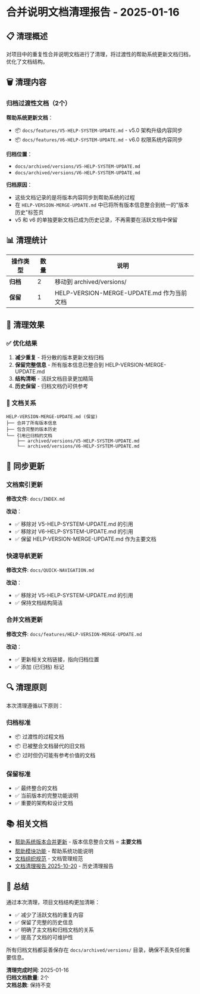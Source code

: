 # 合并说明文档清理报告 - 2025-01-16

## 📋 清理概述

对项目中的重复性合并说明文档进行了清理，将过渡性的帮助系统更新文档归档，优化了文档结构。

## 🗑️ 清理内容

### 归档过渡性文档（2个）

**帮助系统更新文档**：
- 📦 `docs/features/V5-HELP-SYSTEM-UPDATE.md` - v5.0 架构升级内容同步
- 📦 `docs/features/V6-HELP-SYSTEM-UPDATE.md` - v6.0 权限系统内容同步

**归档位置**：
- `docs/archived/versions/V5-HELP-SYSTEM-UPDATE.md`
- `docs/archived/versions/V6-HELP-SYSTEM-UPDATE.md`

**归档原因**：
- 这些文档记录的是将版本内容同步到帮助系统的过程
- 在 `HELP-VERSION-MERGE-UPDATE.md` 中已将所有版本信息整合到统一的"版本历史"标签页
- v5 和 v6 的单独更新文档已成为历史记录，不再需要在活跃文档中保留

## 📊 清理统计

| 操作类型 | 数量 | 说明 |
|---------|------|------|
| **归档** | 2 | 移动到 archived/versions/ |
| **保留** | 1 | HELP-VERSION-MERGE-UPDATE.md 作为当前文档 |

## 🎯 清理效果

### ✅ 优化结果

1. **减少重复** - 将分散的版本更新文档归档
2. **保留完整信息** - 所有版本信息已整合到 HELP-VERSION-MERGE-UPDATE.md
3. **结构清晰** - 活跃文档目录更加精简
4. **历史保留** - 归档文档仍可供参考

### 📁 文档关系

```
HELP-VERSION-MERGE-UPDATE.md (保留)
├── 合并了所有版本信息
├── 包含完整的版本历史
└── 引用已归档的文档
    ├── archived/versions/V5-HELP-SYSTEM-UPDATE.md
    └── archived/versions/V6-HELP-SYSTEM-UPDATE.md
```

## 🔄 同步更新

### 文档索引更新

**修改文件**: `docs/INDEX.md`

**改动**：
- ✅ 移除对 V5-HELP-SYSTEM-UPDATE.md 的引用
- ✅ 移除对 V6-HELP-SYSTEM-UPDATE.md 的引用
- ✅ 保留 HELP-VERSION-MERGE-UPDATE.md 作为主要文档

### 快速导航更新

**修改文件**: `docs/QUICK-NAVIGATION.md`

**改动**：
- ✅ 移除对 V5-HELP-SYSTEM-UPDATE.md 的引用
- ✅ 保持文档结构简洁

### 合并文档更新

**修改文件**: `docs/features/HELP-VERSION-MERGE-UPDATE.md`

**改动**：
- ✅ 更新相关文档链接，指向归档位置
- ✅ 添加 (已归档) 标记

## 🔍 清理原则

本次清理遵循以下原则：

### 归档标准
- 📦 过渡性的过程文档
- 📦 已被整合文档替代的旧文档
- 📦 过时但仍可能有参考价值的文档

### 保留标准
- ✅ 最终整合的文档
- ✅ 当前版本的完整功能说明
- ✅ 重要的架构和设计文档

## 📚 相关文档

- [帮助系统版本合并更新](features/HELP-VERSION-MERGE-UPDATE.md) - 版本信息整合文档 ⭐ **主要文档**
- [帮助模块功能](features/HELP-MODULE-FEATURE.md) - 帮助系统功能说明
- [文档组织规范](INDEX.md) - 文档管理规范
- [文档清理报告 2025-10-20](DOCUMENTATION-CLEANUP-2025-10-20.md) - 历史清理报告

## 🎯 总结

通过本次清理，项目文档结构更加清晰：
- ✅ 减少了活跃文档的重复内容
- ✅ 保留了完整的历史信息
- ✅ 明确了主文档和归档文档的关系
- ✅ 提高了文档的可维护性

所有归档文档都妥善保存在 `docs/archived/versions/` 目录，确保不丢失任何重要信息。

**清理完成时间**: 2025-01-16  
**归档文档数量**: 2个  
**文档总数**: 保持不变

